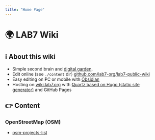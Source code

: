 ```yaml
---
title: "Home Page"
---
```


# 🌍 LAB7 Wiki

## ℹ️ About this wiki

- Simple second brain and [digital garden](https://jzhao.xyz/posts/digital-gardening).
- Edit online (see `./content` dir) [github.com/lab7-org/lab7-public-wiki](https://github.com/lab7-org/lab7-public-wiki/tree/main/content)
- Easy editing on PC or mobile with [Obsidian](https://obsidian.md/)
- Hosting on [wiki.lab7.org](htts://wiki.lab7.org) with [Quartz based on Hugo (static site generator)](https://github.com/jackyzha0/quartz) and GitHub Pages

## 👉 Content

### OpenStreetMap (OSM)

- [osm-projects-list](notes/osm-projects-list.md)